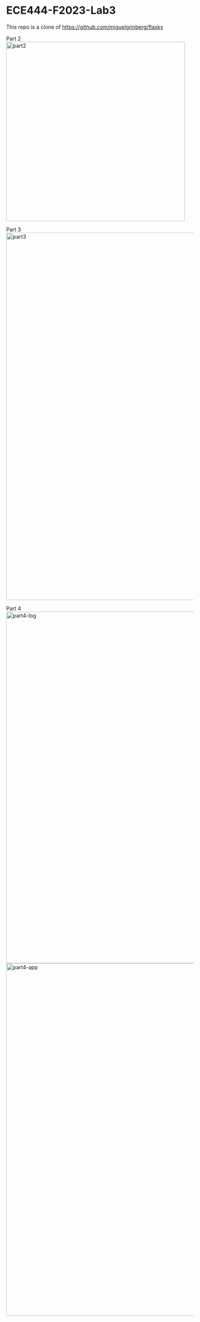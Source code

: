 # ECE444-F2023-Lab3
This repo is a clone of https://github.com/miguelgrinberg/flasky

Part 2
<img width="480" alt="part2" src="https://github.com/eesha-d/ECE444-F2023-Lab1/assets/71955298/f587f95e-40e8-49b6-980e-43dc78fc3069">

Part 3
<img width="983" alt="part3" src="https://github.com/eesha-d/ECE444-F2023-Lab1/assets/71955298/743f4333-32e9-4599-b2e2-3598b4af8c46">

Part 4
<img width="941" alt="part4-log" src="https://github.com/eesha-d/ECE444-F2023-Lab1/assets/71955298/5c7e4304-73a8-4998-8f20-74df41398b0a">
<img width="944" alt="part4-app" src="https://github.com/eesha-d/ECE444-F2023-Lab1/assets/71955298/fb2f6b0a-9a36-4f37-b6fc-c448bdde1999">



